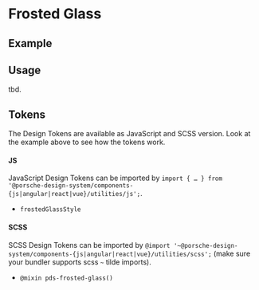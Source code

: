 # Frosted Glass

<TableOfContents></TableOfContents>

## Example

<Playground :frameworkMarkup="codeExample">
  <ExampleDesignTokensFrostedGlass />
</Playground>

## Usage

tbd.

## Tokens

The Design Tokens are available as JavaScript and SCSS version. Look at the example above to see how the tokens work.

#### JS

JavaScript Design Tokens can be imported by
`import { … } from '@porsche-design-system/components-{js|angular|react|vue}/utilities/js';`.

- `frostedGlassStyle`

#### SCSS

SCSS Design Tokens can be imported by
`@import '~@porsche-design-system/components-{js|angular|react|vue}/utilities/scss';` (make sure your bundler supports
scss `~` tilde imports).

- `@mixin pds-frosted-glass()`

<script lang="ts">
import Vue from 'vue';
import Component from 'vue-class-component';
import { getDesignTokensFrostedGlassCodeSamples } from '@porsche-design-system/shared';
import ExampleDesignTokensFrostedGlass from '@/pages/patterns/design-tokens/example-frosted-glass.vue';

@Component({
  components: {
    ExampleDesignTokensFrostedGlass
  },
})
export default class Code extends Vue {
  codeExample = getDesignTokensFrostedGlassCodeSamples();
}
</script>
